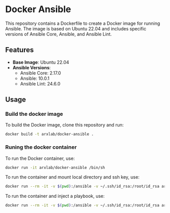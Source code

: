 # Docker Ansible

This repository contains a Dockerfile to create a Docker image for running Ansible. The image is based on Ubuntu 22.04 and includes specific versions of Ansible Core, Ansible, and Ansible Lint.

## Features

- **Base Image**: Ubuntu 22.04
- **Ansible Versions**:
  - Ansible Core: 2.17.0
  - Ansible: 10.0.1
  - Ansible Lint: 24.6.0

## Usage

### Build the docker image

To build the Docker image, clone this repository and run:

```bash
docker build -t arxlab/docker-ansible .
```

### Runing the docker container

To run the Docker container, use:
```bash
docker run -it arxlab/docker-ansible /bin/sh
```

To run the container and mount local directory and ssh key, use:
```bash
docker run --rm -it -v $(pwd):/ansible -v ~/.ssh/id_rsa:/root/id_rsa arxlab/ansible:latest /bin/sh
```

To run the container and inject a playbook, use:
```bash
docker run --rm -it -v $(pwd):/ansible -v ~/.ssh/id_rsa:/root/id_rsa arxlab/ansible:latest ansible-playbook playbook.yml
```